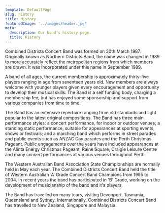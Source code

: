 ```yaml
---
template: DefaultPage
slug: history
title: History
featuredImage: '../images/header.jpg'
meta:
  description: Our band's history page.
  title: History
---
```

Combined Districts Concert Band was formed on 30th March 1987. Originally known as Northern Districts Band, the name was changed in 1989 to more accurately reflect the metropolitan regions from which members are drawn. It was incorporated under this name in September 1989.

 

A band of all ages, the current membership is approximately thirty-five players ranging in age from seventeen years old. New members are always welcome with younger players given every encouragement and opportunity to develop their musical skills. The Band is a self funding body, charging a membership fee, but has enjoyed some sponsorship and support from various companies from time to time.

 

The Band has an extensive repertoire ranging from old standards and light popular to the latest original compositions. The Band has three main performance styles: a concert performance, for indoor or outdoor venues; a standing static performance, suitable for appearances at sporting events, shows or festivals; and a marching band which performs in street parades and public events such as ANZAC Day parades and the Perth Christmas Pageant. Public engagements over the years have included appearances at the Alinta Energy Christmas Pageant, Raine Square, Craigie Leisure Centre and many concert performances at various venues throughout Perth.

 

The Western Australian Band Association State Championships are normally held in May each year. The Combined Districts Concert Band held the title of Western Australian ‘A’ Grade Concert Band Champions from 1995 to 2004. In recent years the band has participated in 'B' Grade, working on the development of musicianship of the band and it's players.

 

The Band has travelled on many tours, visiting Devonport, Tasmania, Queensland and Sydney. Internationally, Combined Districts Concert Band has travelled to New Zealand, Singapore and Malaysia.


 